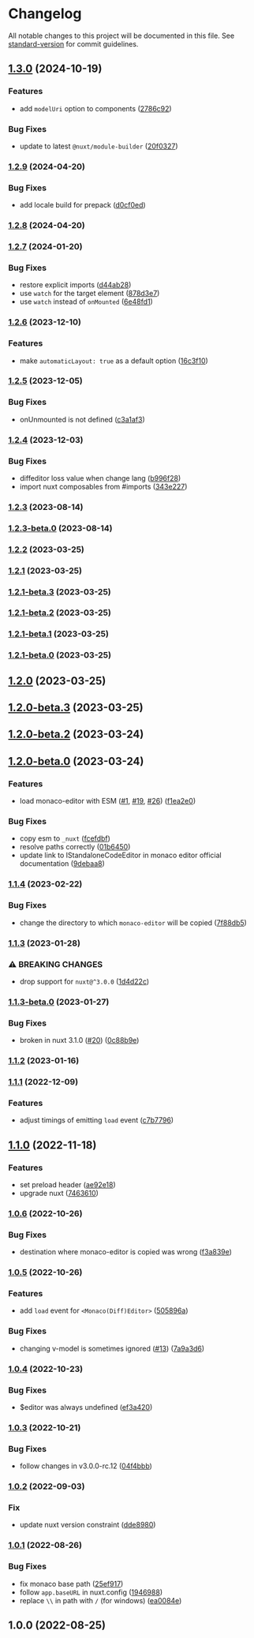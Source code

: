 # Changelog

All notable changes to this project will be documented in this file. See [standard-version](https://github.com/conventional-changelog/standard-version) for commit guidelines.

## [1.3.0](https://github.com/e-chan1007/nuxt-monaco-editor/compare/v1.2.9...v1.3.0) (2024-10-19)


### Features

* add `modelUri` option to components ([2786c92](https://github.com/e-chan1007/nuxt-monaco-editor/commit/2786c9253cea1474971125c060666396112f8c1f))


### Bug Fixes

* update to latest `@nuxt/module-builder` ([20f0327](https://github.com/e-chan1007/nuxt-monaco-editor/commit/20f032740e45c123796c8f976020379943ef5c89))

### [1.2.9](https://github.com/e-chan1007/nuxt-monaco-editor/compare/v1.2.8...v1.2.9) (2024-04-20)


### Bug Fixes

* add locale build for prepack ([d0cf0ed](https://github.com/e-chan1007/nuxt-monaco-editor/commit/d0cf0edd12f892781351ffc69c2b734efe00feb3))

### [1.2.8](https://github.com/e-chan1007/nuxt-monaco-editor/compare/v1.2.7...v1.2.8) (2024-04-20)

### [1.2.7](https://github.com/e-chan1007/nuxt-monaco-editor/compare/v1.2.6...v1.2.7) (2024-01-20)


### Bug Fixes

* restore explicit imports ([d44ab28](https://github.com/e-chan1007/nuxt-monaco-editor/commit/d44ab28ca35c79edbefd69ea45161b8f51632d29))
* use `watch` for the target element ([878d3e7](https://github.com/e-chan1007/nuxt-monaco-editor/commit/878d3e735819bbbae245af3db7520a3a00a4237b))
* use `watch` instead of `onMounted` ([6e48fd1](https://github.com/e-chan1007/nuxt-monaco-editor/commit/6e48fd1672517719917d47a3012feb019d46530d))

### [1.2.6](https://github.com/e-chan1007/nuxt-monaco-editor/compare/v1.2.5...v1.2.6) (2023-12-10)


### Features

* make `automaticLayout: true` as a default option ([16c3f10](https://github.com/e-chan1007/nuxt-monaco-editor/commit/16c3f10a7c5e86c12b7115ab509d0bca690afb3b))

### [1.2.5](https://github.com/e-chan1007/nuxt-monaco-editor/compare/v1.2.4...v1.2.5) (2023-12-05)


### Bug Fixes

* onUnmounted is not defined ([c3a1af3](https://github.com/e-chan1007/nuxt-monaco-editor/commit/c3a1af3f1706bba06539676088f70f8c7e6369f2))

### [1.2.4](https://github.com/e-chan1007/nuxt-monaco-editor/compare/v1.2.3...v1.2.4) (2023-12-03)


### Bug Fixes

* diffeditor loss value when change lang ([b996f28](https://github.com/e-chan1007/nuxt-monaco-editor/commit/b996f28ad22bd62094161576390c55b4e268928f))
* import nuxt composables from #imports ([343e227](https://github.com/e-chan1007/nuxt-monaco-editor/commit/343e227a58c32e95515ab57b52400b9351371d32))

### [1.2.3](https://github.com/e-chan1007/nuxt-monaco-editor/compare/v1.2.3-beta.0...v1.2.3) (2023-08-14)

### [1.2.3-beta.0](https://github.com/e-chan1007/nuxt-monaco-editor/compare/v1.2.2...v1.2.3-beta.0) (2023-08-14)

### [1.2.2](https://github.com/e-chan1007/nuxt-monaco-editor/compare/v1.2.1...v1.2.2) (2023-03-25)

### [1.2.1](https://github.com/e-chan1007/nuxt-monaco-editor/compare/v1.2.1-beta.3...v1.2.1) (2023-03-25)

### [1.2.1-beta.3](https://github.com/e-chan1007/nuxt-monaco-editor/compare/v1.2.1-beta.2...v1.2.1-beta.3) (2023-03-25)

### [1.2.1-beta.2](https://github.com/e-chan1007/nuxt-monaco-editor/compare/v1.2.1-beta.1...v1.2.1-beta.2) (2023-03-25)

### [1.2.1-beta.1](https://github.com/e-chan1007/nuxt-monaco-editor/compare/v1.2.1-beta.0...v1.2.1-beta.1) (2023-03-25)

### [1.2.1-beta.0](https://github.com/e-chan1007/nuxt-monaco-editor/compare/v1.2.0...v1.2.1-beta.0) (2023-03-25)

## [1.2.0](https://github.com/e-chan1007/nuxt-monaco-editor/compare/v1.2.0-beta.3...v1.2.0) (2023-03-25)

## [1.2.0-beta.3](https://github.com/e-chan1007/nuxt-monaco-editor/compare/v1.2.0-beta.2...v1.2.0-beta.3) (2023-03-25)

## [1.2.0-beta.2](https://github.com/e-chan1007/nuxt-monaco-editor/compare/v1.2.0-beta.1...v1.2.0-beta.2) (2023-03-24)

## [1.2.0-beta.0](https://github.com/e-chan1007/nuxt-monaco-editor/compare/v1.1.4...v1.2.0-beta.0) (2023-03-24)


### Features

* load monaco-editor with ESM ([#1](https://github.com/e-chan1007/nuxt-monaco-editor/issues/1), [#19](https://github.com/e-chan1007/nuxt-monaco-editor/issues/19), [#26](https://github.com/e-chan1007/nuxt-monaco-editor/issues/26)) ([f1ea2e0](https://github.com/e-chan1007/nuxt-monaco-editor/commit/f1ea2e0bf31fbdc1adf7fcbb3b1184c5b6465aed))


### Bug Fixes

* copy esm to `_nuxt` ([fcefdbf](https://github.com/e-chan1007/nuxt-monaco-editor/commit/fcefdbf992bcbdc6a9d9b4ebed5ba490233be427))
* resolve paths correctly ([01b6450](https://github.com/e-chan1007/nuxt-monaco-editor/commit/01b645077abd7b602b30c9dbdda91372289a8d93))
* update link to IStandaloneCodeEditor in monaco editor official documentation ([9debaa8](https://github.com/e-chan1007/nuxt-monaco-editor/commit/9debaa8e33296ea4babe7eb6fe3bd06396479841))

### [1.1.4](https://github.com/e-chan1007/nuxt-monaco-editor/compare/v1.1.3...v1.1.4) (2023-02-22)


### Bug Fixes

* change the directory to which `monaco-editor` will be copied ([7f88db5](https://github.com/e-chan1007/nuxt-monaco-editor/commit/7f88db5ea359ae0b91ea7664872b9f908f26994a))

### [1.1.3](https://github.com/e-chan1007/nuxt-monaco-editor/compare/v1.1.3-beta.0...v1.1.3) (2023-01-28)


### ⚠ BREAKING CHANGES

* drop support for `nuxt@^3.0.0` ([1d4d22c](https://github.com/e-chan1007/nuxt-monaco-editor/commit/1d4d22cf094abad4b2f475151483b87c6a9b4589))

### [1.1.3-beta.0](https://github.com/e-chan1007/nuxt-monaco-editor/compare/v1.1.2...v1.1.3-beta.0) (2023-01-27)


### Bug Fixes

* broken in nuxt 3.1.0 ([#20](https://github.com/e-chan1007/nuxt-monaco-editor/issues/20)) ([0c88b9e](https://github.com/e-chan1007/nuxt-monaco-editor/commit/0c88b9e4523dffc909cf1e2cb9198f2814afd680))

### [1.1.2](https://github.com/e-chan1007/nuxt-monaco-editor/compare/v1.1.1...v1.1.2) (2023-01-16)

### [1.1.1](https://github.com/e-chan1007/nuxt-monaco-editor/compare/v1.1.0...v1.1.1) (2022-12-09)


### Features

* adjust timings of emitting `load` event ([c7b7796](https://github.com/e-chan1007/nuxt-monaco-editor/commit/c7b7796ec88be107a1d13a0a6c48473b4e858ebf))

## [1.1.0](https://github.com/e-chan1007/nuxt-monaco-editor/compare/v1.0.6...v1.1.0) (2022-11-18)


### Features

* set preload header ([ae92e18](https://github.com/e-chan1007/nuxt-monaco-editor/commit/ae92e18ef5fbd77114b6350526ad29313047c81e))
* upgrade nuxt ([7463610](https://github.com/e-chan1007/nuxt-monaco-editor/commit/7463610724557fdffeae450a359160c3ef26ef0c))

### [1.0.6](https://github.com/e-chan1007/nuxt-monaco-editor/compare/v1.0.5...v1.0.6) (2022-10-26)


### Bug Fixes

* destination where monaco-editor is copied was wrong ([f3a839e](https://github.com/e-chan1007/nuxt-monaco-editor/commit/f3a839eab2a6602aa582d772e7a54d8573237f81))

### [1.0.5](https://github.com/e-chan1007/nuxt-monaco-editor/compare/v1.0.4...v1.0.5) (2022-10-26)


### Features

* add `load` event for `<Monaco(Diff)Editor>` ([505896a](https://github.com/e-chan1007/nuxt-monaco-editor/commit/505896a35ee8b4a88874b32d8e702e87b67ef754))


### Bug Fixes

* changing v-model is sometimes ignored ([#13](https://github.com/e-chan1007/nuxt-monaco-editor/issues/13)) ([7a9a3d6](https://github.com/e-chan1007/nuxt-monaco-editor/commit/7a9a3d6e6305ec3ce1a2e9ed0fe317a7211781e3))

### [1.0.4](https://github.com/e-chan1007/nuxt-monaco-editor/compare/v1.0.3...v1.0.4) (2022-10-23)


### Bug Fixes

* $editor was always undefined ([ef3a420](https://github.com/e-chan1007/nuxt-monaco-editor/commit/ef3a420d805498e2b47f8b727b5d3b4ca1cb5eaf))

### [1.0.3](https://github.com/e-chan1007/nuxt-monaco-editor/compare/v1.0.2...v1.0.3) (2022-10-21)


### Bug Fixes

* follow changes in v3.0.0-rc.12 ([04f4bbb](https://github.com/e-chan1007/nuxt-monaco-editor/commit/04f4bbb4fbee89940108f2c54c03561f065ff9ad))

### [1.0.2](https://github.com/e-chan1007/nuxt-monaco-editor/compare/v1.0.1...v1.0.2) (2022-09-03)


### Fix

* update nuxt version constraint ([dde8980](https://github.com/e-chan1007/nuxt-monaco-editor/commit/dde898012a3313040121fac136f24d43f14e4f94))

### [1.0.1](https://github.com/e-chan1007/nuxt-monaco-editor/compare/v1.0.0...v1.0.1) (2022-08-26)


### Bug Fixes

* fix monaco base path ([25ef917](https://github.com/e-chan1007/nuxt-monaco-editor/commit/25ef91748507fc88bdf3710a372b96f4c5076da1))
* follow `app.baseURL` in nuxt.config ([1946988](https://github.com/e-chan1007/nuxt-monaco-editor/commit/1946988a839d036df2cac17e94877c561109cc97))
* replace `\\` in path with `/` (for windows) ([ea0084e](https://github.com/e-chan1007/nuxt-monaco-editor/commit/ea0084e03a83b1f9e73c51ef979bc77e8f645c43))

## 1.0.0 (2022-08-25)
